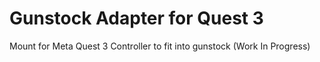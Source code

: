 # Gunstock Adapter for Quest 3
Mount for Meta Quest 3 Controller to fit into gunstock (Work In Progress)
